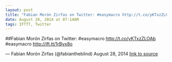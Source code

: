 ```yaml
---
layout: post
title: "Fabian Morón Zirfas on Twitter: #easymacro http://t.co/yKTxzZLOAb"
date: August 28, 2014 at 07:14AM
tags: IFTTT, Twitter
---
```

##Fabian Morón Zirfas on Twitter: #easymacro http://t.co/yKTxzZLOAb
#easymacro http://ift.tt/1rByx8o

— Fabian Morón Zirfas (@fabiantheblind) August 28, 2014
[link to source](http://ift.tt/1zIrVn1) 
